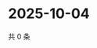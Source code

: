 # 2025-10-04

共 0 条

<!-- BEGIN ZHIHUQUESTIONS -->
<!-- 最后更新时间 Sat Oct 04 2025 13:10:01 GMT+0800 (China Standard Time) -->

<!-- END ZHIHUQUESTIONS -->
